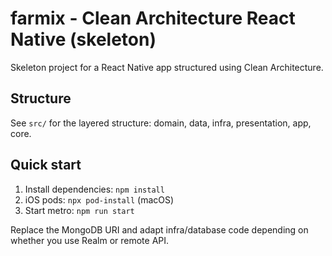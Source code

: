 # farmix - Clean Architecture React Native (skeleton)

Skeleton project for a React Native app structured using Clean Architecture.

## Structure
See `src/` for the layered structure: domain, data, infra, presentation, app, core.

## Quick start
1. Install dependencies: `npm install`
2. iOS pods: `npx pod-install` (macOS)
3. Start metro: `npm run start`

Replace the MongoDB URI and adapt infra/database code depending on whether you use Realm or remote API.